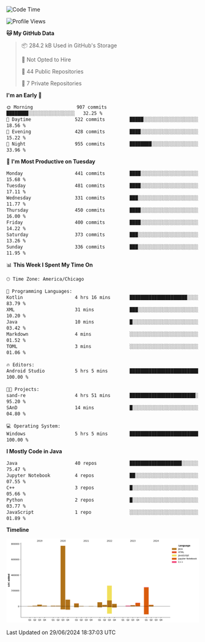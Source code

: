 <!--START_SECTION:waka-->
![Code Time](http://img.shields.io/badge/Code%20Time-468%20hrs%2052%20mins-blue)

![Profile Views](http://img.shields.io/badge/Profile%20Views-0-blue)

**🐱 My GitHub Data** 

> 📦 284.2 kB Used in GitHub's Storage 
 > 
> 🚫 Not Opted to Hire
 > 
> 📜 44 Public Repositories 
 > 
> 🔑 7 Private Repositories 
 > 
**I'm an Early 🐤** 

```text
🌞 Morning                907 commits         ████████░░░░░░░░░░░░░░░░░   32.25 % 
🌆 Daytime                522 commits         █████░░░░░░░░░░░░░░░░░░░░   18.56 % 
🌃 Evening                428 commits         ████░░░░░░░░░░░░░░░░░░░░░   15.22 % 
🌙 Night                  955 commits         ████████░░░░░░░░░░░░░░░░░   33.96 % 
```
📅 **I'm Most Productive on Tuesday** 

```text
Monday                   441 commits         ████░░░░░░░░░░░░░░░░░░░░░   15.68 % 
Tuesday                  481 commits         ████░░░░░░░░░░░░░░░░░░░░░   17.11 % 
Wednesday                331 commits         ███░░░░░░░░░░░░░░░░░░░░░░   11.77 % 
Thursday                 450 commits         ████░░░░░░░░░░░░░░░░░░░░░   16.00 % 
Friday                   400 commits         ████░░░░░░░░░░░░░░░░░░░░░   14.22 % 
Saturday                 373 commits         ███░░░░░░░░░░░░░░░░░░░░░░   13.26 % 
Sunday                   336 commits         ███░░░░░░░░░░░░░░░░░░░░░░   11.95 % 
```


📊 **This Week I Spent My Time On** 

```text
🕑︎ Time Zone: America/Chicago

💬 Programming Languages: 
Kotlin                   4 hrs 16 mins       █████████████████████░░░░   83.79 % 
XML                      31 mins             ███░░░░░░░░░░░░░░░░░░░░░░   10.20 % 
Java                     10 mins             █░░░░░░░░░░░░░░░░░░░░░░░░   03.42 % 
Markdown                 4 mins              ░░░░░░░░░░░░░░░░░░░░░░░░░   01.52 % 
TOML                     3 mins              ░░░░░░░░░░░░░░░░░░░░░░░░░   01.06 % 

🔥 Editors: 
Android Studio           5 hrs 5 mins        █████████████████████████   100.00 % 

🐱‍💻 Projects: 
sand-re                  4 hrs 51 mins       ████████████████████████░   95.20 % 
SAnD                     14 mins             █░░░░░░░░░░░░░░░░░░░░░░░░   04.80 % 

💻 Operating System: 
Windows                  5 hrs 5 mins        █████████████████████████   100.00 % 
```

**I Mostly Code in Java** 

```text
Java                     40 repos            ███████████████████░░░░░░   75.47 % 
Jupyter Notebook         4 repos             ██░░░░░░░░░░░░░░░░░░░░░░░   07.55 % 
C++                      3 repos             █░░░░░░░░░░░░░░░░░░░░░░░░   05.66 % 
Python                   2 repos             █░░░░░░░░░░░░░░░░░░░░░░░░   03.77 % 
JavaScript               1 repo              ░░░░░░░░░░░░░░░░░░░░░░░░░   01.89 % 
```



**Timeline**

![Lines of Code chart](https://raw.githubusercontent.com/phanijsp/phanijsp/main/assets/bar_graph.png)


 Last Updated on 29/06/2024 18:37:03 UTC
<!--END_SECTION:waka-->
